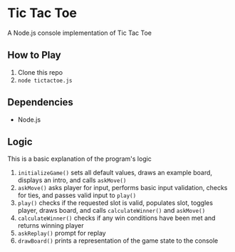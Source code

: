 # Tic Tac Toe
A Node.js console implementation of Tic Tac Toe

## How to Play
1. Clone this repo
2. `node tictactoe.js`

## Dependencies
- Node.js

## Logic
This is a basic explanation of the program's logic
1. `initializeGame()` sets all default values, draws an example board, displays an intro, and calls `askMove()`
2. `askMove()` asks player for input, performs basic input validation, checks for ties, and passes valid input to `play()`
3. `play()` checks if the requested slot is valid, populates slot, toggles player, draws board, and calls `calculateWinner()` and `askMove()`
4. `calculateWinner()` checks if any win conditions have been met and returns winning player
5. `askReplay()` prompt for replay
6. `drawBoard()` prints a representation of the game state to the console
